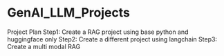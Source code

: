 # GenAI_LLM_Projects
Project Plan
Step1: Create a RAG project using base python and huggingface only
Step2: Create a different project using langchain 
Step3: Create a multi modal RAG 
